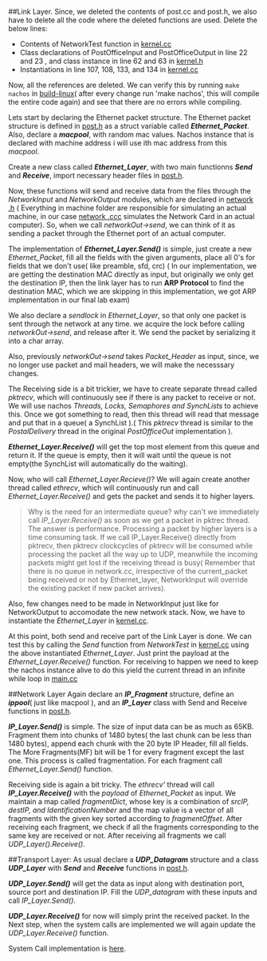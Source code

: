 ##Link Layer.
Since, we deleted the contents of post.cc and post.h, we also have to delete all the code where the deleted functions are used.
Delete the below lines:
* Contents of NetworkTest function in [kernel.cc](/Nachos_project/code/threads/kernel.cc)
* Class declarations of PostOfficeInput and PostOfficeOutput in line 22 and 23 , and class instance in line 62 and 63 in [kernel.h](/Nachos_project/code/threads/kernel.h)
* Instantiations in line 107, 108, 133, and 134 in [kernel.cc](/Nachos_project/code/threads/kernel.cc)

Now, all the references are deleted. We can verify this by running `make nachos` in [build-linux](/Nachos_project/code/build-linux)( after every change run 'make nachos', this will compile the entire code again) and see that there are no errors while compiling.

Lets start by declaring the Ethernet packet structure. The Ethernet packet structure is defined in [post.h](/Nachos_project/code/network/post.h) as a struct variable called ***Ethernet_Packet***.
Also, declare a ***macpool***, with random mac values. Nachos instance that is declared with machine address i will use ith mac address from this *macpool*.

Create a new class called ***Ethernet_Layer***, with two main functionns ***Send*** and ***Receive***, import necessary header files in [post.h](/Nachos_project/code/network/post.h).

Now, these functions will send and receive data from the files through the *NetworkInput* and *NetworkOutput* modules, which are declared in [network .h](/Nachos_project/code/machine/network.h) ( Everything in machine folder are responsible for simulating an actual machine, in our case [network .ccc](/Nachos_project/code/machine/network.cc) simulates the Network Card in an actual computer). So, when we call *networkOut->send*, we can think of it as sending a packet through the Ethernet port of an actual computer.

The implementation of ***Ethernet_Layer.Send()*** is simple, just create a new *Ethernet_Packet*, fill all the fields with the given arguments, place all 0's for fields that we don't use( like preamble, sfd, crc) ( In our implementation, we are getting the destination MAC directly as input, but originally we only get the destination IP, then the link layer has to run **ARP Protocol** to find the destination MAC, which we are skipping in this implementation, we got ARP implementation in our final lab exam)


We also declare a *sendlock* in *Ethernet_Layer*, so that only one packet is sent through the network at any time. we acquire the lock before calling *networkOut->send*, and release after it. We send the packet by serializing it into a char array.

Also, previously *networkOut->send* takes *Packet_Header* as input, since, we no longer use packet and mail headers, we will make the necesssary changes.

The Receiving side is a bit trickier, we have to create separate thread called *pktrecv*, which will continuously see if there is any packet to receive or not. We will use nachos *Threads, Locks, Semaphores and SynchLists* to achieve this. Once we got something to read, then this thread will read that message and put that in a queue( a SynchList ).( This *pktrecv* thread is similar to the *PostalDelivery* thread in the original *PostOfficeOut* implementation ).

***Ethernet_Layer.Receive()*** will get the top most element from this queue and return it. If the queue is empty, then it will wait until the queue is not empty(the SynchList will automatically do the waiting).

Now, who will call *Ethernet_Layer.Recieve()*? We will again create another thread called *ethrecv*, which will continuously run and call *Ethernet_Layer.Receive()* and gets the packet and sends it to higher layers.

>Why is the need for an intermediate queue? why can't we immediately call *IP_Layer.Receive()* as soon as we get a packet in pktrec thread. The answer is performance. Processing a packet by higher layers is a time consuming task. If we call IP_Layer.Receive() directly from pktrecv, then pktrecv clockcycles of pktrecv will be consumed while processing the packet all the way up to UDP, meanwhile the incoming packets might get lost if the receiving thread is busy( Remember that there is no queue in network.cc, irrespective of the current_packet being received or not by Ethernet_layer, NetworkInput will override the existing packet if new packet arrives). 

Also, few changes need to be made in NetworkInput just like for NetworkOutput to accomodate the new network stack.
Now, we have to instantiate the *Ethernet_Layer* in [kernel.cc](/Nachos_project/code/threads/kernel.cc).

At this point, both send and receive part of the Link Layer is done. We can test this by calling the *Send* function from *NetworkTest* in  [kernel.cc](/Nachos_project/code/threads/kernel.cc) using the above instantiated *Ethernet_Layer*. Just print the payload at the *Ethernet_Layer.Receive()* function. For receiving to happen we need to keep the nachos instance alive to do this yield the current thread in an infinite while loop in [main.cc](/Nachos_project/code/threads/main.cc)

##Network Layer
Again declare an ***IP_Fragment*** structure, define an ***ippool***( just like macpool ), and an ***IP_Layer*** class with Send and Receive functions in [post.h](/Nachos_project/code/network/post.h).

***IP_Layer.Send()*** is simple. The size of input data can be as much as 65KB. Fragment them into chunks of 1480 bytes( the last chunk can be less than 1480 bytes), append each chunk with the 20 byte IP Header, fill all fields. The More Fragments(MF) bit will be 1 for every fragment except the last one. This process is called fragmentation. For each fragment call *Ethernet_Layer.Send()* function.

Receiving side is again a bit tricky. The *ethrecv'* thread will call ***IP_Layer.Receive()*** with the *payload* of *Ethernet_Packet* as input. We maintain a map called *fragmentDict*, whose key is a combination of *srcIP, destIP, and IdentificationNumber*  and the map value is a vector of all fragments with the given key sorted according to *fragmentOffset*. After receiving each fragment, we check if all the fragments corresponding to the same key are received or not. After receiving all fragments we call *UDP_Layer().Receive()*.

##Transport Layer:
As usual declare a ***UDP_Datagram*** structure and a class ***UDP_Layer*** with ***Send*** and ***Receive*** functions in [post.h](/Nachos_project/code/network/post.h).

***UDP_Layer.Send()*** will get the data as input along with destination port, source port and destination IP. Fill the *UDP_datagram* with these inputs and call *IP_Layer.Send()*.

***UDP_Layer.Receive()*** for now will simply print the received packet. In the Next step, when the system calls are implemented we will again update the *UDP_Layer.Receive()* function.

System Call implementation is [here](/Nachos_project/code/userprog/README.md).

